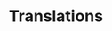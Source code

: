 ---
title: "Translations"
description: "Maps the features in the old system to features in the new system"
layout: "section"
---